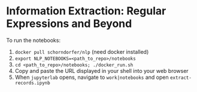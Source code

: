 # Information Extraction: Regular Expressions and Beyond

To run the notebooks:

1. ```docker pull schorndorfer/nlp``` (need docker installed)
2. ```export NLP_NOTEBOOKS=<path_to_repo>/notebooks```
3. ```cd <path_to_repo>/notebooks; ./docker_run.sh```
4. Copy and paste the URL displayed in your shell into your web browser
4. When ```jupyterlab``` opens, navigate to ```work|notebooks``` and open ```extract-records.ipynb```
